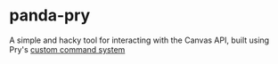 # panda-pry
A simple and hacky tool for interacting with the Canvas API, built using Pry's [custom command system](https://github.com/pry/pry/wiki/Custom-commands)
